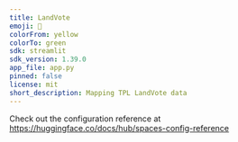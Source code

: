 ```yaml
---
title: LandVote
emoji: 🌳
colorFrom: yellow
colorTo: green
sdk: streamlit
sdk_version: 1.39.0
app_file: app.py
pinned: false
license: mit
short_description: Mapping TPL LandVote data
---
```


Check out the configuration reference at https://huggingface.co/docs/hub/spaces-config-reference
